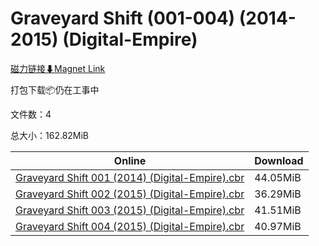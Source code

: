# Graveyard Shift (001-004) (2014-2015) (Digital-Empire)

[磁力链接⬇Magnet Link](magnet:?xt=urn:btih:4d6f20a4deb1945ebc227d05a62805b331e73fcc&dn=Graveyard%20Shift%20%28001-004%29%20%282014-2015%29%20%28Digital-Empire%29)

打包下载📦仍在工事中

文件数：4

总大小：162.82MiB

Online | Download
--- | ---
[Graveyard Shift 001 (2014) (Digital-Empire).cbr](https://github.com/alicewish/markdown/blob/master/comic/Graveyard-Shift-001-2014-Digital-Empire-cbr.md) | 44.05MiB
[Graveyard Shift 002 (2015) (Digital-Empire).cbr](https://github.com/alicewish/markdown/blob/master/comic/Graveyard-Shift-002-2015-Digital-Empire-cbr.md) | 36.29MiB
[Graveyard Shift 003 (2015) (Digital-Empire).cbr](https://github.com/alicewish/markdown/blob/master/comic/Graveyard-Shift-003-2015-Digital-Empire-cbr.md) | 41.51MiB
[Graveyard Shift 004 (2015) (Digital-Empire).cbr](https://github.com/alicewish/markdown/blob/master/comic/Graveyard-Shift-004-2015-Digital-Empire-cbr.md) | 40.97MiB
